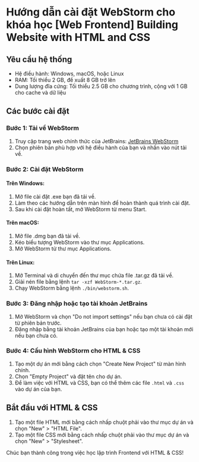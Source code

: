 # Hướng dẫn cài đặt WebStorm cho khóa học [Web Frontend] Building Website with HTML and CSS

## Yêu cầu hệ thống
- Hệ điều hành: Windows, macOS, hoặc Linux
- RAM: Tối thiểu 2 GB, đề xuất 8 GB trở lên
- Dung lượng đĩa cứng: Tối thiểu 2.5 GB cho chương trình, cộng với 1 GB cho cache và dữ liệu

## Các bước cài đặt

### Bước 1: Tải về WebStorm
1. Truy cập trang web chính thức của JetBrains: [JetBrains WebStorm](https://www.jetbrains.com/webstorm/download/)
2. Chọn phiên bản phù hợp với hệ điều hành của bạn và nhấn vào nút tải về.

### Bước 2: Cài đặt WebStorm

#### Trên Windows:
1. Mở file cài đặt .exe bạn đã tải về.
2. Làm theo các hướng dẫn trên màn hình để hoàn thành quá trình cài đặt.
3. Sau khi cài đặt hoàn tất, mở WebStorm từ menu Start.

#### Trên macOS:
1. Mở file .dmg bạn đã tải về.
2. Kéo biểu tượng WebStorm vào thư mục Applications.
3. Mở WebStorm từ thư mục Applications.

#### Trên Linux:
1. Mở Terminal và di chuyển đến thư mục chứa file .tar.gz đã tải về.
2. Giải nén file bằng lệnh `tar -xzf WebStorm-*.tar.gz`.
3. Chạy WebStorm bằng lệnh `./bin/webstorm.sh`.

### Bước 3: Đăng nhập hoặc tạo tài khoản JetBrains
1. Mở WebStorm và chọn "Do not import settings" nếu bạn chưa có cài đặt từ phiên bản trước.
2. Đăng nhập bằng tài khoản JetBrains của bạn hoặc tạo một tài khoản mới nếu bạn chưa có.

### Bước 4: Cấu hình WebStorm cho HTML & CSS
1. Tạo một dự án mới bằng cách chọn "Create New Project" từ màn hình chính.
2. Chọn "Empty Project" và đặt tên cho dự án.
3. Để làm việc với HTML và CSS, bạn có thể thêm các file `.html` và `.css` vào dự án của bạn.

## Bắt đầu với HTML & CSS
1. Tạo một file HTML mới bằng cách nhấp chuột phải vào thư mục dự án và chọn "New" > "HTML File".
2. Tạo một file CSS mới bằng cách nhấp chuột phải vào thư mục dự án và chọn "New" > "Stylesheet".

Chúc bạn thành công trong việc học lập trình Frontend với HTML & CSS!
